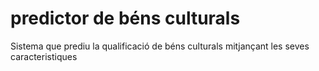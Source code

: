# predictor de béns culturals

Sistema que prediu la qualificació de béns culturals mitjançant les seves caracteristiques
